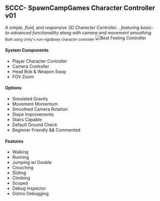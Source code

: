 ## SCCC- SpawnCampGames Character Controller v01
*A simple, fluid, and responsive 3D Character Controller.*
*..featuring basic-to-advanced functionallity along with camera and movement smoothing.*
<sub>Built using Unity's non-rigidbody character controller</sub>
![Best Feeling Controller](https://github.com/SpawnCampGames/SCG-Player-Controller/blob/main/SCG_Controller.png?raw=true)
#### System Components
- Player Character Controller
- Camera Controller
- Head Bob & Weapon Sway
- FOV Zoom

#### Options
- Simulated Gravity
- Movement Momentum
- Smoothed Camera Rotation
- Slope Improvements
- Stairs Capable
- Default Ground Check
- Beginner Friendly && Commented

#### Features
- Walking
- Running
- Jumping w/ Double
- Crouching
- Sliding
- Climbing
- Scoped
- Debug Inspector
- Gizmo Debugging
